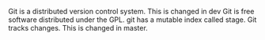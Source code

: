 Git is a distributed version control system.
This is changed in dev
Git is free software distributed under the GPL.
git has a mutable index called stage.
Git tracks changes.
This is changed in master.
